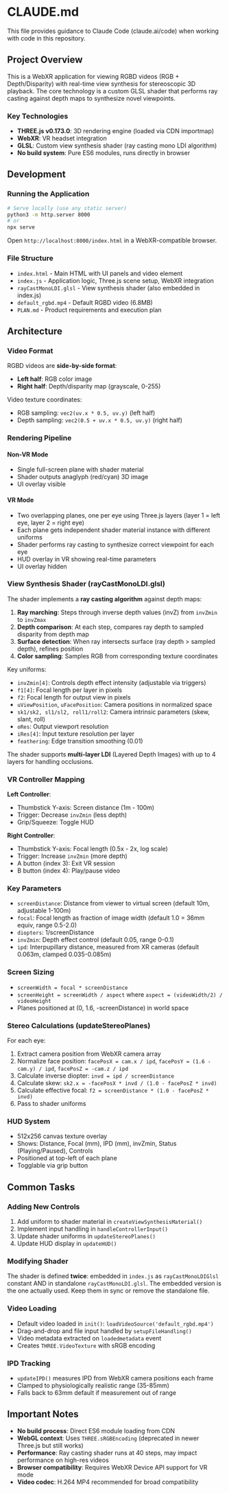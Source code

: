 # CLAUDE.md

This file provides guidance to Claude Code (claude.ai/code) when working with code in this repository.

## Project Overview

This is a WebXR application for viewing RGBD videos (RGB + Depth/Disparity) with real-time view synthesis for stereoscopic 3D playback. The core technology is a custom GLSL shader that performs ray casting against depth maps to synthesize novel viewpoints.

### Key Technologies
- **THREE.js v0.173.0**: 3D rendering engine (loaded via CDN importmap)
- **WebXR**: VR headset integration
- **GLSL**: Custom view synthesis shader (ray casting mono LDI algorithm)
- **No build system**: Pure ES6 modules, runs directly in browser

## Development

### Running the Application
```bash
# Serve locally (use any static server)
python3 -m http.server 8000
# or
npx serve
```

Open `http://localhost:8000/index.html` in a WebXR-compatible browser.

### File Structure
- `index.html` - Main HTML with UI panels and video element
- `index.js` - Application logic, Three.js scene setup, WebXR integration
- `rayCastMonoLDI.glsl` - View synthesis shader (also embedded in index.js)
- `default_rgbd.mp4` - Default RGBD video (6.8MB)
- `PLAN.md` - Product requirements and execution plan

## Architecture

### Video Format
RGBD videos are **side-by-side format**:
- **Left half**: RGB color image
- **Right half**: Depth/disparity map (grayscale, 0-255)

Video texture coordinates:
- RGB sampling: `vec2(uv.x * 0.5, uv.y)` (left half)
- Depth sampling: `vec2(0.5 + uv.x * 0.5, uv.y)` (right half)

### Rendering Pipeline

#### Non-VR Mode
- Single full-screen plane with shader material
- Shader outputs anaglyph (red/cyan) 3D image
- UI overlay visible

#### VR Mode
- Two overlapping planes, one per eye using Three.js layers (layer 1 = left eye, layer 2 = right eye)
- Each plane gets independent shader material instance with different uniforms
- Shader performs ray casting to synthesize correct viewpoint for each eye
- HUD overlay in VR showing real-time parameters
- UI overlay hidden

### View Synthesis Shader (rayCastMonoLDI.glsl)

The shader implements a **ray casting algorithm** against depth maps:

1. **Ray marching**: Steps through inverse depth values (invZ) from `invZmin` to `invZmax`
2. **Depth comparison**: At each step, compares ray depth to sampled disparity from depth map
3. **Surface detection**: When ray intersects surface (ray depth > sampled depth), refines position
4. **Color sampling**: Samples RGB from corresponding texture coordinates

Key uniforms:
- `invZmin[4]`: Controls depth effect intensity (adjustable via triggers)
- `f1[4]`: Focal length per layer in pixels
- `f2`: Focal length for output view in pixels
- `uViewPosition`, `uFacePosition`: Camera positions in normalized space
- `sk1/sk2, sl1/sl2, roll1/roll2`: Camera intrinsic parameters (skew, slant, roll)
- `oRes`: Output viewport resolution
- `iRes[4]`: Input texture resolution per layer
- `feathering`: Edge transition smoothing (0.01)

The shader supports **multi-layer LDI** (Layered Depth Images) with up to 4 layers for handling occlusions.

### VR Controller Mapping

**Left Controller**:
- Thumbstick Y-axis: Screen distance (1m - 100m)
- Trigger: Decrease `invZmin` (less depth)
- Grip/Squeeze: Toggle HUD

**Right Controller**:
- Thumbstick Y-axis: Focal length (0.5x - 2x, log scale)
- Trigger: Increase `invZmin` (more depth)
- A button (index 3): Exit VR session
- B button (index 4): Play/pause video

### Key Parameters

- `screenDistance`: Distance from viewer to virtual screen (default 10m, adjustable 1-100m)
- `focal`: Focal length as fraction of image width (default 1.0 = 36mm equiv, range 0.5-2.0)
- `diopters`: 1/screenDistance
- `invZmin`: Depth effect control (default 0.05, range 0-0.1)
- `ipd`: Interpupillary distance, measured from XR cameras (default 0.063m, clamped 0.035-0.085m)

### Screen Sizing
- `screenWidth = focal * screenDistance`
- `screenHeight = screenWidth / aspect` where `aspect = (videoWidth/2) / videoHeight`
- Planes positioned at (0, 1.6, -screenDistance) in world space

### Stereo Calculations (updateStereoPlanes)

For each eye:
1. Extract camera position from WebXR camera array
2. Normalize face position: `facePosX = cam.x / ipd`, `facePosY = (1.6 - cam.y) / ipd`, `facePosZ = -cam.z / ipd`
3. Calculate inverse diopter: `invd = ipd / screenDistance`
4. Calculate skew: `sk2.x = -facePosX * invd / (1.0 - facePosZ * invd)`
5. Calculate effective focal: `f2 = screenDistance * (1.0 - facePosZ * invd)`
6. Pass to shader uniforms

### HUD System
- 512x256 canvas texture overlay
- Shows: Distance, Focal (mm), IPD (mm), invZmin, Status (Playing/Paused), Controls
- Positioned at top-left of each plane
- Togglable via grip button

## Common Tasks

### Adding New Controls
1. Add uniform to shader material in `createViewSynthesisMaterial()`
2. Implement input handling in `handleControllerInput()`
3. Update shader uniforms in `updateStereoPlanes()`
4. Update HUD display in `updateHUD()`

### Modifying Shader
The shader is defined **twice**: embedded in `index.js` as `rayCastMonoLDIGlsl` constant AND in standalone `rayCastMonoLDI.glsl`. The embedded version is the one actually used. Keep them in sync or remove the standalone file.

### Video Loading
- Default video loaded in `init()`: `loadVideoSource('default_rgbd.mp4')`
- Drag-and-drop and file input handled by `setupFileHandling()`
- Video metadata extracted on `loadedmetadata` event
- Creates `THREE.VideoTexture` with sRGB encoding

### IPD Tracking
- `updateIPD()` measures IPD from WebXR camera positions each frame
- Clamped to physiologically realistic range (35-85mm)
- Falls back to 63mm default if measurement out of range

## Important Notes

- **No build process**: Direct ES6 module loading from CDN
- **WebGL context**: Uses `THREE.sRGBEncoding` (deprecated in newer Three.js but still works)
- **Performance**: Ray casting shader runs at 40 steps, may impact performance on high-res videos
- **Browser compatibility**: Requires WebXR Device API support for VR mode
- **Video codec**: H.264 MP4 recommended for broad compatibility
